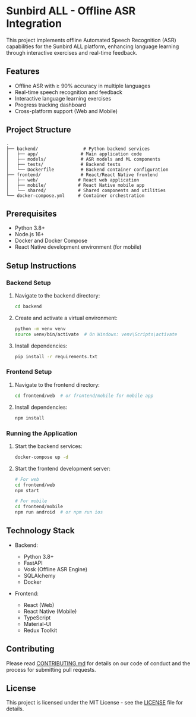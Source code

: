 # Sunbird ALL - Offline ASR Integration

This project implements offline Automated Speech Recognition (ASR) capabilities for the Sunbird ALL platform, enhancing language learning through interactive exercises and real-time feedback.

## Features

- Offline ASR with ≥ 90% accuracy in multiple languages
- Real-time speech recognition and feedback
- Interactive language learning exercises
- Progress tracking dashboard
- Cross-platform support (Web and Mobile)

## Project Structure

```
.
├── backend/                 # Python backend services
│   ├── app/                # Main application code
│   ├── models/             # ASR models and ML components
│   ├── tests/              # Backend tests
│   └── Dockerfile          # Backend container configuration
├── frontend/               # React/React Native frontend
│   ├── web/               # React web application
│   ├── mobile/            # React Native mobile app
│   └── shared/            # Shared components and utilities
└── docker-compose.yml     # Container orchestration
```

## Prerequisites

- Python 3.8+
- Node.js 16+
- Docker and Docker Compose
- React Native development environment (for mobile)

## Setup Instructions

### Backend Setup

1. Navigate to the backend directory:
   ```bash
   cd backend
   ```

2. Create and activate a virtual environment:
   ```bash
   python -m venv venv
   source venv/bin/activate  # On Windows: venv\Scripts\activate
   ```

3. Install dependencies:
   ```bash
   pip install -r requirements.txt
   ```

### Frontend Setup

1. Navigate to the frontend directory:
   ```bash
   cd frontend/web  # or frontend/mobile for mobile app
   ```

2. Install dependencies:
   ```bash
   npm install
   ```

### Running the Application

1. Start the backend services:
   ```bash
   docker-compose up -d
   ```

2. Start the frontend development server:
   ```bash
   # For web
   cd frontend/web
   npm start

   # For mobile
   cd frontend/mobile
   npm run android  # or npm run ios
   ```

## Technology Stack

- Backend:
  - Python 3.8+
  - FastAPI
  - Vosk (Offline ASR Engine)
  - SQLAlchemy
  - Docker

- Frontend:
  - React (Web)
  - React Native (Mobile)
  - TypeScript
  - Material-UI
  - Redux Toolkit

## Contributing

Please read [CONTRIBUTING.md](CONTRIBUTING.md) for details on our code of conduct and the process for submitting pull requests.

## License

This project is licensed under the MIT License - see the [LICENSE](LICENSE) file for details. 